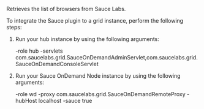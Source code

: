 Retrieves the list of browsers from Sauce Labs.

To integrate the Sauce plugin to a grid instance, perform the following steps:

1. Run your hub instance by using the following arguments:

   -role hub -servlets com.saucelabs.grid.SauceOnDemandAdminServlet,com.saucelabs.grid.SauceOnDemandConsoleServlet

2. Run your Sauce OnDemand Node instance by using the following arguments:

   -role wd -proxy com.saucelabs.grid.SauceOnDemandRemoteProxy -hubHost localhost -sauce true